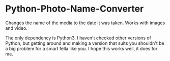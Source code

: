 # Python-Photo-Name-Converter
Changes the name of the media to the date it was taken. Works with images and video.

The only dependency is Python3. I haven't checked other versions of Python, but getting around and making a version that suits you shouldn't be a big problem for a smart fella like you.
I hope this works well, it does for me.
